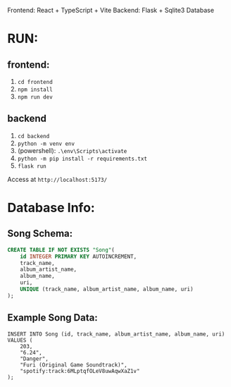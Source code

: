 Frontend: React + TypeScript + Vite
Backend: Flask + Sqlite3 Database

# RUN:

## frontend:
1. `cd frontend`
2. `npm install`
3. `npm run dev`

## backend
1. `cd backend`
2. `python -m venv env`
3. (powershell): `.\env\Scripts\activate`
4. `python -m pip install -r requirements.txt`
5. `flask run`

Access at `http://localhost:5173/`

# Database Info:

## Song Schema:
```sql
CREATE TABLE IF NOT EXISTS "Song"(
    id INTEGER PRIMARY KEY AUTOINCREMENT,
    track_name,
    album_artist_name,
    album_name,
    uri,
    UNIQUE (track_name, album_artist_name, album_name, uri)
);
```

## Example Song Data:
```
INSERT INTO Song (id, track_name, album_artist_name, album_name, uri) VALUES (
    203,
    "6.24",
    "Danger",
    "Furi (Original Game Soundtrack)",
    "spotify:track:6MLptqfOLeV8uwAqwXaZ1v"
);
```